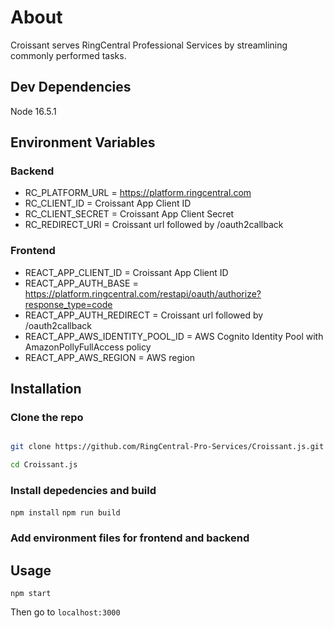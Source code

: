 
# About

Croissant serves RingCentral Professional Services by streamlining commonly performed tasks.

  

## Dev Dependencies

Node 16.5.1

  ## Environment Variables
  
  ### Backend
 - RC_PLATFORM_URL = https://platform.ringcentral.com
 - RC_CLIENT_ID = Croissant App Client ID
 - RC_CLIENT_SECRET = Croissant App Client Secret
 - RC_REDIRECT_URI = Croissant url followed by /oauth2callback

### Frontend
 - REACT_APP_CLIENT_ID = Croissant App Client ID
 - REACT_APP_AUTH_BASE = https://platform.ringcentral.com/restapi/oauth/authorize?response_type=code
 - REACT_APP_AUTH_REDIRECT = Croissant url followed by /oauth2callback
 - REACT_APP_AWS_IDENTITY_POOL_ID = AWS Cognito Identity Pool with AmazonPollyFullAccess policy
 - REACT_APP_AWS_REGION = AWS region

## Installation

  

### Clone the repo

```bash

git clone https://github.com/RingCentral-Pro-Services/Croissant.js.git

cd Croissant.js

```

  

### Install depedencies and build

`npm install`
`npm run build`

### Add environment files for frontend and backend

  

## Usage

`npm start`

  

Then go to `localhost:3000`
